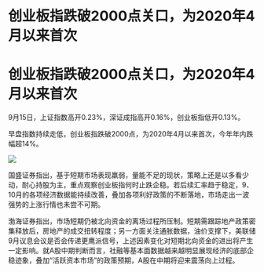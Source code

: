 # 创业板指跌破2000点关口，为2020年4月以来首次

# 创业板指跌破2000点关口，为2020年4月以来首次

9月15日，上证指数高开0.23%，深证成指高开0.16%，创业板指低开0.13%。

早盘指数持续走低，创业板指跌破2000点，为2020年4月以来首次，今年年内跌幅超14%。

![](https://inews.gtimg.com/om_bt/OtsEtYx9wIZPinGviffwdm0j0YWHs2RzaEeiIIoB656akAA/1000)

国盛证券指出，基于短期市场表现羸弱，量能不足的现状，策略上还是以多看少动，耐心持股为主，重点观察创业板指何时止跌企稳。若后续汇率趋于稳定，9、10月的各项经济数据能持续改善，叠加各项利好政策的不断落地，市场走出一波强势的上涨行情也未尝不可期。

渤海证券指出，市场短期仍被北向资金的离场过程所压制。短期需跟踪地产政策密集释放后，房地产的成交扭转程度；另一方面关注通胀数据，油价支撑下，美联储9月议息会议是否会传递更鹰派信号，上述因素变化对短期北向资金的进出将产生一定影响。就A股中期判断而言，社融等基本面数据越来越明显展现经济的底部企稳迹象，叠加“活跃资本市场”的政策预期，A股在中期将迎来震荡向上过程。

